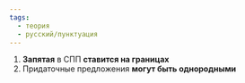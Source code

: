 ```yaml
---
tags:
  - теория
  - русский/пунктуация
---
```

1. **Запятая** в СПП **ставится на границах**
2. Придаточные предложения **могут быть однородными**

